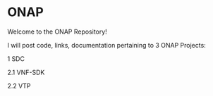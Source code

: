 # ONAP
Welcome to the ONAP Repository!

I will post code, links, documentation pertaining to 3 ONAP Projects:

1 SDC <br />

2.1 VNF-SDK <br />

2.2 VTP <br />
